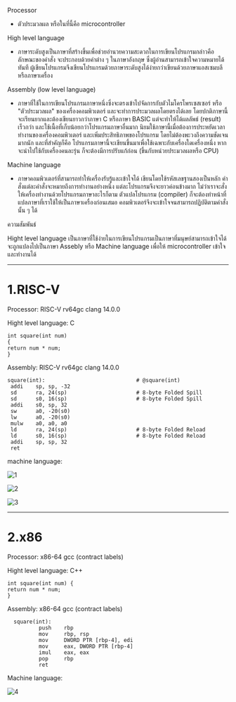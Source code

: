 Processor 
-  ตัวประมวลผล หรือในที่นี้คือ microcontroller

High level language

- ภาษาระดับสูงเป็นภาษาที่สร้างขึ้นเพื่อช่วยอำนวยความสะดวกในการเขียนโปรแกรมกล่าวคือลักษณะของคำสั่ง
จะประกอบด้วยคำต่าง ๆ ในภาษาอังกฤษ ซึ่งผู้อ่านสามารถเข้าใจความหมายได้ทันที ผู้เขียนโปรแกรมจึงเขียนโปรแกรมด้วยภาษาระดับสูงได้ง่ายกว่าเขียนด้วยภาษาแอสเซมบลีหรือภาษาเครื่อง

Assembly (low level language) 

- ภาษาที่ใช้ในการเขียนโปรแกรมภาษาหนึ่งซึ่งจะตรงเข้าไปจัดการกับตัวไมโครโพรเซสเซอร์ หรือ "ตัวประมวลผล" ของเครื่องคอมพิวเตอร์ 
   และจะทำการประมวลผลโดยตรงได้เลย โดยปกติภาษานี้จะเรียนยากและต้องเขียนยาวกว่าภาษา C หรือภาษา BASIC 
   แต่จะทำให้ได้ผลลัพธ์ (result) เร็วกว่า และใช้เนื้อที่เก็บน้อยกว่าโปรแกรมภาษาอื่นมาก นิยมใช้ภาษานี้เมื่อต้องการประหยัดเวลาทำงานของเครื่องคอมพิวเตอร์ 
   และเพิ่มประสิทธิภาพของโปรแกรม โดยไม่ต้องพะวงถึงความชัดเจนมากนัก และที่สำคัญก็คือ โปรแกรมภาษานี้จะเขียนขึ้นมาเพื่อใช้เฉพาะกับเครื่องใดเครื่องหนึ่ง 
   หากจะนำไปใช้กับเครื่องคนละรุ่น ก็จะต้องมีการปรับแก้ก่อน (ขึ้นกับหน่วยประมวลผลหรือ CPU)

Machine language 

- ภาษาคอมพิวเตอร์ที่สามารถทำให้เครื่องรับรู้และเข้าใจได้ เขียนโดยใช้รหัสเลขฐานสองเป็นหลัก คำสั่งแต่ละคำสั่งจะหมายถึงการทำงานอย่างหนึ่ง แต่ละโปรแกรมจึงจะยาวค่อนข้างมาก ไม่ว่าเราจะสั่งให้เครื่องทำงานด้วยโปรแกรมภาษาอะไรก็ตาม ตัวแปลโปรแกรม (compiler) ก็จะต้องทำหน้าที่แปลภาษาที่เราใช้ให้เป็นภาษาเครื่องก่อนเสมอ คอมพิวเตอร์จึงจะเข้าใจจนสามารถปฏิบัติตามคำสั่ง นั้น ๆ ได้

ความสัมพันธ์

Hight level language เป็นภาษาที่ใช้ง่ายในการเขียนโปรแกรมเป็นภาษาที่มนุษย์สามารถเข้าใจได้ จะถูกแปลงไปเป็นภาษา Assebly หรือ Machine language เพื่อให้ microcontroller เข้าใจและทำงานได้

---

# 1.RISC-V
Processor: RISC-V rv64gc clang 14.0.0

Hight level language: C
    
    int square(int num) 
    {
    return num * num;
    }
Assembly: RISC-V rv64gc clang 14.0.0
      
    square(int):                             # @square(int)
     addi    sp, sp, -32
     sd      ra, 24(sp)                      # 8-byte Folded Spill
     sd      s0, 16(sp)                      # 8-byte Folded Spill
     addi    s0, sp, 32
     sw      a0, -20(s0)
     lw      a0, -20(s0)
     mulw    a0, a0, a0
     ld      ra, 24(sp)                      # 8-byte Folded Reload
     ld      s0, 16(sp)                      # 8-byte Folded Reload
     addi    sp, sp, 32
     ret

    
machine language:

![1](https://user-images.githubusercontent.com/98943425/161390292-aa672a81-c922-4ccf-aea1-a77952845a9d.png)

![2](https://user-images.githubusercontent.com/98943425/161390325-c8f2b53b-0448-4d37-9b22-9c93a87f985b.png)

![3](https://user-images.githubusercontent.com/98943425/161390393-32019850-0b16-4023-b6c9-472e99e30eee.png)

---
# 2.x86

Processor: x86-64 gcc (contract labels)

Hight level language: C++

    int square(int num) {
    return num * num;
    }

Assembly: x86-64 gcc (contract labels)

      square(int):
              push    rbp
              mov     rbp, rsp
              mov     DWORD PTR [rbp-4], edi
              mov     eax, DWORD PTR [rbp-4]
              imul    eax, eax
              pop     rbp
              ret

Machine language:

![4](https://user-images.githubusercontent.com/98943425/161390497-eacda805-3ad8-49d0-abd6-e606d826e626.png)

